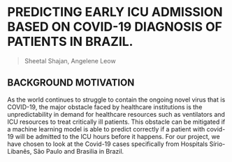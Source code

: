 # PREDICTING EARLY ICU ADMISSION BASED ON COVID-19 DIAGNOSIS OF PATIENTS IN BRAZIL.
> Sheetal Shajan, Angelene Leow

## BACKGROUND MOTIVATION
As the world continues to struggle to contain the ongoing novel virus that is COVID-19, the major obstacle faced by healthcare institutions is the unpredictability in demand for healthcare resources such as ventilators and ICU resources to treat critically ill patients. This obstacle can be mitigated if a machine learning model is able to predict correctly if a patient with covid-19 will be admitted to the ICU hours before it happens. For our project, we have chosen to look at the Covid-19 cases specifically from Hospitals Sírio-Libanês, São Paulo and Brasilia in Brazil.
